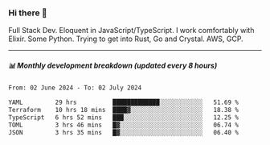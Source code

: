 ### Hi there 👋

Full Stack Dev. Eloquent in JavaScript/TypeScript. I work comfortably with Elixir. Some Python. Trying to get into Rust, Go and Crystal. AWS, GCP.

***

##### 📊 Monthly development breakdown (updated every 8 hours)

<!--START_SECTION:waka-->

```txt
From: 02 June 2024 - To: 02 July 2024

YAML         29 hrs          █████████████░░░░░░░░░░░░   51.69 %
Terraform    10 hrs 18 mins  ████▓░░░░░░░░░░░░░░░░░░░░   18.38 %
TypeScript   6 hrs 52 mins   ███░░░░░░░░░░░░░░░░░░░░░░   12.25 %
TOML         3 hrs 46 mins   █▓░░░░░░░░░░░░░░░░░░░░░░░   06.74 %
JSON         3 hrs 35 mins   █▓░░░░░░░░░░░░░░░░░░░░░░░   06.40 %
```

<!--END_SECTION:waka-->
